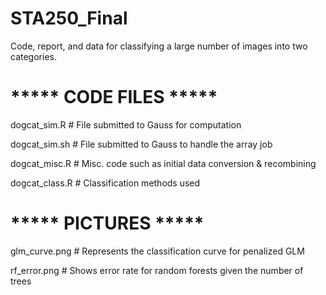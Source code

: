 STA250_Final
============

Code, report, and data for classifying a large number of images into two categories.


# ***** CODE FILES *****
dogcat_sim.R      # File submitted to Gauss for computation

dogcat_sim.sh     # File submitted to Gauss to handle the array job

dogcat_misc.R     # Misc. code such as initial data conversion & recombining

dogcat_class.R    # Classification methods used

# ***** PICTURES *****
glm_curve.png     # Represents the classification curve for penalized GLM

rf_error.png      # Shows error rate for random forests given the number of trees

